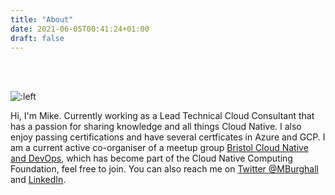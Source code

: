 ```yaml
---
title: "About"
date: 2021-06-05T00:41:24+01:00
draft: false
---
```

<br>
<br>

![:left](/images/profile.jpg "Michael Burghall Profile Picture") 

Hi, I'm Mike. Currently working as a Lead Technical Cloud Consultant that has a passion for sharing knowledge and all things Cloud Native.
I also enjoy passing certifications and have several certficates in Azure and GCP.
I am a current active co-organiser of a meetup group [Bristol Cloud Native and DevOps](https://www.meetup.com/Bristol-Cloud-Native-DevOps/), which has become part of the Cloud Native Computing Foundation, feel free to join.
You can also reach me on [Twitter @MBurghall](https://twitter.com/@mburghall) and [LinkedIn](https://www.linkedin.com/in/michael-burghall-674b8a43/).

